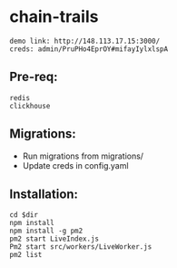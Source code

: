 # chain-trails
```
demo link: http://148.113.17.15:3000/
creds: admin/PruPHo4EprOY#mifayIylxlspA
```
## Pre-req:
```
redis
clickhouse
```
## Migrations:
* Run migrations from migrations/
* Update creds in config.yaml

## Installation:
```
cd $dir
npm install
npm install -g pm2
pm2 start LiveIndex.js
Pm2 start src/workers/LiveWorker.js
pm2 list
```

